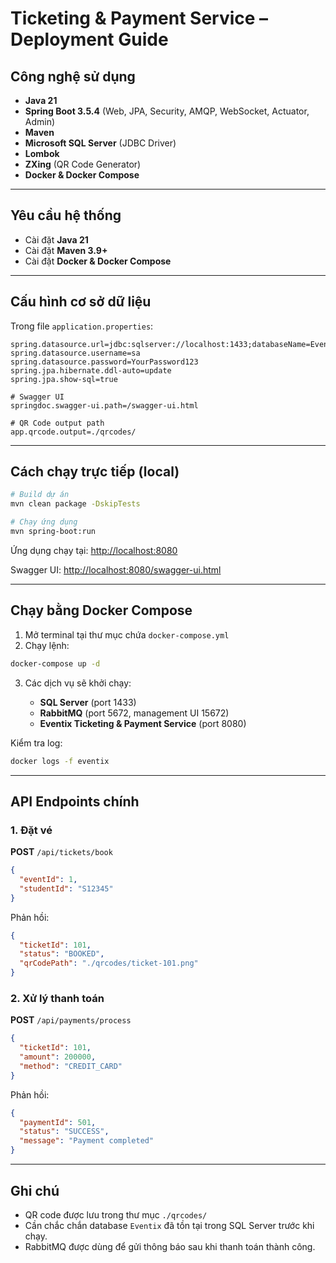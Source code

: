 # Ticketing & Payment Service – Deployment Guide

## Công nghệ sử dụng

* **Java 21**
* **Spring Boot 3.5.4** (Web, JPA, Security, AMQP, WebSocket, Actuator, Admin)
* **Maven**
* **Microsoft SQL Server** (JDBC Driver)
* **Lombok**
* **ZXing** (QR Code Generator)
* **Docker & Docker Compose**

---

## Yêu cầu hệ thống

* Cài đặt **Java 21**
* Cài đặt **Maven 3.9+**
* Cài đặt **Docker & Docker Compose**

---

## Cấu hình cơ sở dữ liệu

Trong file `application.properties`:

```properties
spring.datasource.url=jdbc:sqlserver://localhost:1433;databaseName=Eventix;encrypt=false
spring.datasource.username=sa
spring.datasource.password=YourPassword123
spring.jpa.hibernate.ddl-auto=update
spring.jpa.show-sql=true

# Swagger UI
springdoc.swagger-ui.path=/swagger-ui.html

# QR Code output path
app.qrcode.output=./qrcodes/
```

---

## Cách chạy trực tiếp (local)

```bash
# Build dự án
mvn clean package -DskipTests

# Chạy ứng dụng
mvn spring-boot:run
```

Ứng dụng chạy tại: [http://localhost:8080](http://localhost:8080)

Swagger UI: [http://localhost:8080/swagger-ui.html](http://localhost:8080/swagger-ui.html)

---

## Chạy bằng Docker Compose

1. Mở terminal tại thư mục chứa `docker-compose.yml`
2. Chạy lệnh:

```bash
docker-compose up -d
```

3. Các dịch vụ sẽ khởi chạy:

   * **SQL Server** (port 1433)
   * **RabbitMQ** (port 5672, management UI 15672)
   * **Eventix Ticketing & Payment Service** (port 8080)

Kiểm tra log:

```bash
docker logs -f eventix
```

---

## API Endpoints chính

### 1. Đặt vé

**POST** `/api/tickets/book`

```json
{
  "eventId": 1,
  "studentId": "S12345"
}
```

Phản hồi:

```json
{
  "ticketId": 101,
  "status": "BOOKED",
  "qrCodePath": "./qrcodes/ticket-101.png"
}
```

### 2. Xử lý thanh toán

**POST** `/api/payments/process`

```json
{
  "ticketId": 101,
  "amount": 200000,
  "method": "CREDIT_CARD"
}
```

Phản hồi:

```json
{
  "paymentId": 501,
  "status": "SUCCESS",
  "message": "Payment completed"
}
```

---

## Ghi chú

* QR code được lưu trong thư mục `./qrcodes/`
* Cần chắc chắn database `Eventix` đã tồn tại trong SQL Server trước khi chạy.
* RabbitMQ được dùng để gửi thông báo sau khi thanh toán thành công.
